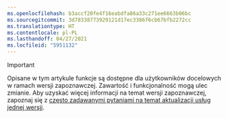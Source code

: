 ```yaml
---
ms.openlocfilehash: b3accf20fe4f16eabdfa86a33c271ee6663b06bc
ms.sourcegitcommit: 3d78338773929121d17ec3386f6cb67bfb2272cc
ms.translationtype: HT
ms.contentlocale: pl-PL
ms.lasthandoff: 04/27/2021
ms.locfileid: "5951132"
---
```

> [!IMPORTANT]
> Opisane w tym artykule funkcje są dostępne dla użytkowników docelowych w ramach wersji zapoznawczej. Zawartość i funkcjonalność mogą ulec zmianie. Aby uzyskać więcej informacji na temat wersji zapoznawczej, zapoznaj się z [często zadawanymi pytaniami na temat aktualizacji usług jednej wersji](/dynamics365/unified-operations/fin-and-ops/get-started/one-version).